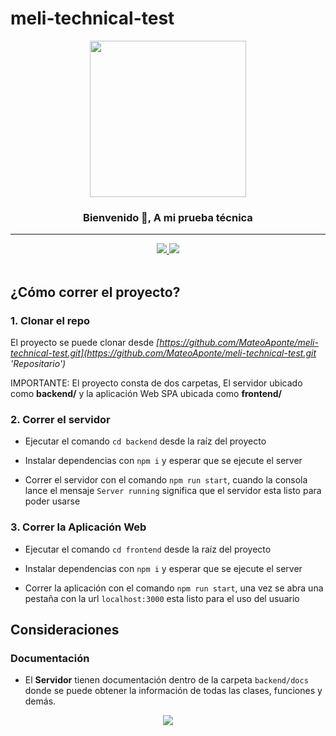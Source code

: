 # meli-technical-test

<div  align="center">
  <img src="https://media.giphy.com/media/TLnWsIBRegQyWxG4Dw/giphy.gif" height="250" width="250" />
</div>
<h3 align="center">Bienvenido 👋, A mi prueba técnica</h3>

<hr />

<div align="center">
  <a href="https://www.linkedin.com/mwlite/in/mateo-aponte-murcia">
    <img src="https://img.shields.io/badge/MateoAponte-%230077B5.svg?style=for-the-badge&logo=linkedin&logoColor=white">
  </a>
  <a href="https://www.hackerrank.com/apontemurciamat1">
    <img src="https://img.shields.io/badge/-apontemurciamat1-2EC866?style=for-the-badge&logo=HackerRank&logoColor=white">
  </a>
  <br/>
  <br/>
</div>

## ¿Cómo correr el proyecto?

### 1. Clonar el repo

El proyecto se puede clonar desde _[https://github.com/MateoAponte/meli-technical-test.git](https://github.com/MateoAponte/meli-technical-test.git 'Repositario')_

IMPORTANTE: El proyecto consta de dos carpetas, El servidor ubicado como **backend/** y la aplicación Web SPA ubicada como **frontend/**

### 2. Correr el servidor

- Ejecutar el comando `cd backend` desde la raíz del proyecto

- Instalar dependencias con `npm i` y esperar que se ejecute el server

- Correr el servidor con el comando `npm run start`, cuando la consola lance el mensaje `Server running` significa que el servidor esta listo para poder usarse

### 3. Correr la Aplicación Web

- Ejecutar el comando `cd frontend` desde la raíz del proyecto

- Instalar dependencias con `npm i` y esperar que se ejecute el server

- Correr la aplicación con el comando `npm run start`, una vez se abra una pestaña con la url `localhost:3000` esta listo para el uso del usuario

## Consideraciones

### Documentación

- El **Servidor** tienen documentación dentro de la carpeta `backend/docs` donde se puede obtener la información de todas las clases, funciones y demás.

<div align="center">
  <a href="#">
    <img src="https://img.shields.io/badge/FRONT AS A SCIENCE-red?logo=undertale&style=for-the-badge">
  </a>
</div>
